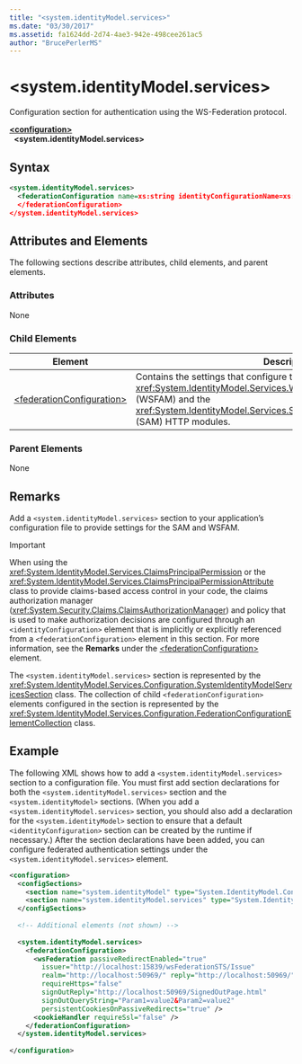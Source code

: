 ```yaml
---
title: "<system.identityModel.services>"
ms.date: "03/30/2017"
ms.assetid: fa1624dd-2d74-4ae3-942e-498cee261ac5
author: "BrucePerlerMS"
---
```

# \<system.identityModel.services>
Configuration section for authentication using the WS-Federation protocol.  
  
[**\<configuration>**](../configuration-element.md)\
&nbsp;&nbsp;**\<system.identityModel.services>**  
  
## Syntax  
  
```xml  
<system.identityModel.services>  
  <federationConfiguration name=xs:string identityConfigurationName=xs:string>  
  </federationConfiguration>  
</system.identityModel.services>  
```  
  
## Attributes and Elements  
 The following sections describe attributes, child elements, and parent elements.  
  
### Attributes  
 None  
  
### Child Elements  
  
|Element|Description|  
|-------------|-----------------|  
|[\<federationConfiguration>](federationconfiguration.md)|Contains the settings that configure the <xref:System.IdentityModel.Services.WSFederationAuthenticationModule> (WSFAM) and the <xref:System.IdentityModel.Services.SessionAuthenticationModule> (SAM) HTTP modules.|  
  
### Parent Elements  
 None  
  
## Remarks  
 Add a `<system.identityModel.services>` section to your application’s configuration file to provide settings for the SAM and WSFAM.  
  
> [!IMPORTANT]
> When using the <xref:System.IdentityModel.Services.ClaimsPrincipalPermission> or the <xref:System.IdentityModel.Services.ClaimsPrincipalPermissionAttribute> class to provide claims-based access control in your code, the claims authorization manager (<xref:System.Security.Claims.ClaimsAuthorizationManager>) and policy that is used to make authorization decisions are configured through an `<identityConfiguration>` element that is implicitly or explicitly referenced from a `<federationConfiguration>` element in this section. For more information, see the **Remarks** under the [\<federationConfiguration>](federationconfiguration.md) element.  
  
 The `<system.identityModel.services>` section is represented by the <xref:System.IdentityModel.Services.Configuration.SystemIdentityModelServicesSection> class. The collection of child `<federationConfiguration>` elements configured in the section is represented by the <xref:System.IdentityModel.Services.Configuration.FederationConfigurationElementCollection> class.  
  
## Example  
 The following XML shows how to add a `<system.identityModel.services>` section to a configuration file. You must first add section declarations for both the `<system.identityModel.services>` section and the `<system.identityModel>` sections. (When you add a `<system.identityModel.services>` section, you should also add a declaration for the `<system.identityModel>` section to ensure that a default `<identityConfiguration>` section can be created by the runtime if necessary.) After the section declarations have been added, you can configure federated authentication settings under the `<system.identityModel.services>` element.  
  
```xml  
<configuration>  
  <configSections>  
    <section name="system.identityModel" type="System.IdentityModel.Configuration.SystemIdentityModelSection, System.IdentityModel, Version=4.0.0.0, Culture=neutral, PublicKeyToken=B77A5C561934E089" />  
    <section name="system.identityModel.services" type="System.IdentityModel.Services.Configuration.SystemIdentityModelServicesSection, System.IdentityModel.Services, Version=4.0.0.0, Culture=neutral, PublicKeyToken=B77A5C561934E089" />  
  </configSections>  
  
  <!-- Additional elements (not shown) -->  
  
  <system.identityModel.services>  
    <federationConfiguration>  
      <wsFederation passiveRedirectEnabled="true"
        issuer="http://localhost:15839/wsFederationSTS/Issue"
        realm="http://localhost:50969/" reply="http://localhost:50969/"
        requireHttps="false"
        signOutReply="http://localhost:50969/SignedOutPage.html"
        signOutQueryString="Param1=value2&Param2=value2"
        persistentCookiesOnPassiveRedirects="true" />  
      <cookieHandler requireSsl="false" />  
    </federationConfiguration>  
  </system.identityModel.services>  
  
</configuration>  
```
